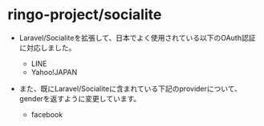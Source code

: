 # ringo-project/socialite

* Laravel/Socialiteを拡張して、日本でよく使用されている以下のOAuth認証に対応しました。
	* LINE
	* Yahoo!JAPAN

* また、既にLaravel/Socialiteに含まれている下記のproviderについて、genderを返すように変更しています。
	* facebook